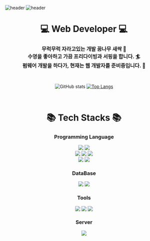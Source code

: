 
<!--
**bin32310/bin32310** is a ✨ _special_ ✨ repository because its `README.md` (this file) appears on your GitHub profile.

Here are some ideas to get you started:

- 🔭 I’m currently working on ...
- 🌱 I’m currently learning ...
- 👯 I’m looking to collaborate on ...
- 🤔 I’m looking for help with ...
- 💬 Ask me about ...
- 📫 How to reach me: ...
- 😄 Pronouns: ...
- ⚡ Fun fact: ...
-->

<!-- 헤더 -->
![header](https://capsule-render.vercel.app/api?color=gradient&customColorList=0,2,2,5,30)
![header](https://capsule-render.vercel.app/api?type=transparent&height=300&color=auto9&section=header&text=Nice%20to%20meet%20you🙋&fontSize=60)

<div align=center>
  <h1>💻 Web Developer 💻</h1>
  <h3>무럭무럭 자라고있는 개발 꿈나무 새싹 🌱 <br>
  수영을 좋아하고 가끔 프리다이빙과 서핑을 합니다. 🏄 <br>
  펌웨어 개발을 하다가, 현재는 웹 개발자를 준비중입니다. 🐥 </h3>
  <br>
  
  <!-- 깃허브 상태 / 자주쓰는 언어 -->
  ![GitHub stats](https://github-readme-stats.vercel.app/api?username=bin32310&show_icons=true)
  [![Top Langs](https://github-readme-stats.vercel.app/api/top-langs/?username=bin32310&layout=compact)](https://github.com/bin32310/github-readme-stats)
</div>
<!-- 기술스택 -->
<br>
<div align=center><h1>📚 Tech Stacks 📚</h1></div>

<div align=center> 
  <h3> Programming Language </h3>

  <img src="https://img.shields.io/badge/html-E34F26?style=for-the-badge&logo=html5&logoColor=white"> 
  <img src="https://img.shields.io/badge/css-1572B6?style=for-the-badge&logo=css3&logoColor=white"> 
  <br>
  <img src="https://img.shields.io/badge/JAVA-007396?style=for-the-badge&logo=java&logoColor=white">
  <img src="https://img.shields.io/badge/javascript-F7DF1E?style=for-the-badge&logo=javascript&logoColor=black"> 
  <img src="https://img.shields.io/badge/jquery-0769AD?style=for-the-badge&logo=jquery&logoColor=white">
  <br>
  <img src="https://img.shields.io/badge/spring-6DB33F?style=for-the-badge&logo=spring&logoColor=white">
  <img src="https://img.shields.io/badge/c-%2300599C.svg?style=for-the-badge&logo=c&logoColor=white">
  
  <br>
  <h3> DataBase </h3>
  <img src="https://img.shields.io/badge/oracle-F80000?style=for-the-badge&logo=oracle&logoColor=white"> 
  <img src="https://img.shields.io/badge/mysql-4479A1?style=for-the-badge&logo=mysql&logoColor=white"> 

  <br>
  <h3> Tools </h3>

  <img src="https://img.shields.io/badge/git-F05032?style=for-the-badge&logo=git&logoColor=white">
  <img src="https://img.shields.io/badge/github-181717?style=for-the-badge&logo=github&logoColor=white">
  <img src="https://img.shields.io/badge/bootstrap-7952B3?style=for-the-badge&logo=bootstrap&logoColor=white">
  <br>

  <h3> Server </h3>
  <img src="https://img.shields.io/badge/apache tomcat-F8DC75?style=for-the-badge&logo=apachetomcat&logoColor=white">
  <br>
  

  <br>
</div>

<!--
  <div align=center><h1>📚SNS</h1></div>

-->

